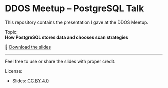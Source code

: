 # DDOS Meetup – PostgreSQL Talk

This repository contains the presentation I gave at the DDOS Meetup.

Topic:  
**How PostgreSQL stores data and chooses scan strategies**

📄 [Download the slides](./DDOS_Meetup_PostgreSQL.pdf)

---

Feel free to use or share the slides with proper credit.

License:  
- Slides: [CC BY 4.0](https://creativecommons.org/licenses/by/4.0/)
